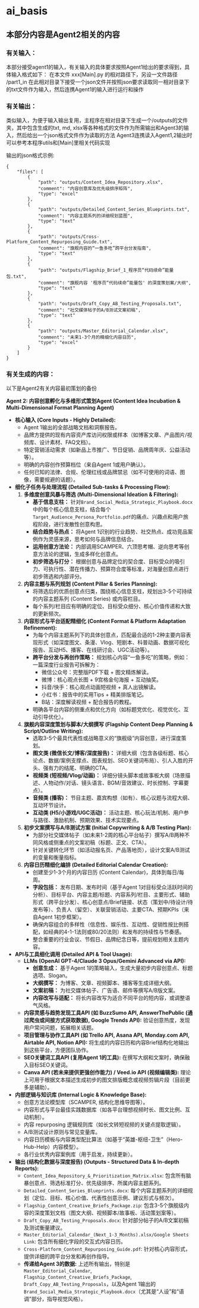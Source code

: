 # ai_basis

## 本部分内容是Agent2相关的内容

### 有关输入：
本部分接受agent1的输入，有关输入的具体要求按照Agent1给出的要求得到，具体输入格式如下：
在本文件 xxx[Main].py 的相对路径下，另设一文件路径 /part1_in 在此相对目录下接受一个json文件并按照json要求读取同一相对目录下的txt文件作为输入，然后连携Agent1的输入进行运行和操作


### 有关输出：
类似输入，为便于输入输出复用，主程序在相对目录下生成一个/outputs的文件夹，其中包含生成的txt, md, xlsx等各种格式的文件作为所需输出和Agent3的输入，然后给出一个json格式文件作为读取的方法
Agent3连携读入Agent1,2输出时可以参考本程序utils和[Main]里相关代码实现


输出的json格式示例:
```
{
    "files": [
        {
            "path": "outputs/Content_Idea_Repository.xlsx",
            "comment": "内容创意库及优先级排序矩阵",
            "type": "excel"
        },
        {
            "path": "outputs/Detailed_Content_Series_Blueprints.txt",
            "comment": "内容主题系列的详细规划蓝图",
            "type": "text"
        },
        {
            "path": "outputs/Cross-Platform_Content_Repurposing_Guide.txt",
            "comment": "旗舰内容的“一鱼多吃”跨平台分发指南",
            "type": "text"
        },
        {
            "path": "outputs/Flagship_Brief_1_程序员“代码续命”能量包.txt",
            "comment": "旗舰内容 '程序员“代码续命”能量包' 的深度策划案/大纲",
            "type": "text"
        },
        {
            "path": "outputs/Draft_Copy_AB_Testing_Proposals.txt",
            "comment": "社交媒体帖子的A/B测试文案初稿",
            "type": "text"
        },
        {
            "path": "outputs/Master_Editorial_Calendar.xlsx",
            "comment": "未来1-3个月的精细化内容日历",
            "type": "excel"
        }
    ]
}
```
### 有关生成的内容：


























以下是Agent2有关内容最初策划的备份

**Agent 2: 内容创意孵化与多维形式策划Agent (Content Idea Incubation & Multi-Dimensional Format Planning Agent)**

* **核心输入 (Core Inputs - Highly Detailed):**
  * Agent 1输出的全部战略文档和洞察报告。
  * 品牌方提供的现有内容资产库访问权限或样本（如博客文章、产品图片/视频库、设计素材、FAQ文档）。
  * 特定营销活动需求（如新品上市推广、节日促销、品牌周年庆、公益活动等）。
  * 明确的内容创作预算档位（来自Agent 1或用户确认）。
  * 任何已知的法律、合规、伦理红线或品牌禁忌（如不可使用的词语、图像，需要规避的话题）。
* **细化子任务与处理流程 (Detailed Sub-tasks & Processing Flow):**
  1.  **多维度创意风暴与筛选 (Multi-Dimensional Ideation & Filtering):**
      * **基于信息支柱：** 针对`Brand_Social_Media_Strategic_Playbook.docx`中的每个核心信息支柱，结合每个`Target_Audience_Persona_Portfolio.pdf`的痛点、兴趣点和用户旅程阶段，进行发散性创意构思。
      * **结合趋势与热点：** 将Agent 1识别的行业趋势、社交热点、成功竞品案例作为灵感来源，思考如何与品牌信息结合。
      * **运用创意方法论：** 内部调用SCAMPER、六顶思考帽、逆向思考等创意方法论的逻辑，生成多样化创意点。
      * **初步筛选与打分：** 根据创意与品牌定位的契合度、目标受众的吸引力、可执行性、潜在传播力、预算符合度等标准，对海量创意点进行初步筛选和内部评分。
  2.  **内容主题与系列规划 (Content Pillar & Series Planning):**
      * 将筛选后的优质创意点归类，围绕核心信息支柱，规划出3-5个可持续的内容主题系列 (Content Series) 或内容栏目。
      * 每个系列/栏目应有明确的定位、目标受众细分、核心价值传递和大致的更新频次。
  3.  **内容形式与平台适配精细化 (Content Format & Platform Adaptation Refinement):**
      * 为每个内容主题系列下的具体创意点，匹配最合适的1-2种主要内容表现形式（如深度图文、条漫、Vlog、短剧本、科普动画、数据可视化报告、互动H5、播客、在线研讨会、UGC活动等）。
      * **跨平台分发与再创作策略：** 规划核心内容“一鱼多吃”的策略，例如：一篇深度行业报告可拆解为：
        * 微信公众号：完整版PDF下载 + 图文精炼解读。
        * 微博：核心观点长图 + 9宫格金句海报 + 互动抽奖。
        * 抖音/快手：核心观点动画短视频 + 真人出镜解读。
        * 小红书：报告中的实用Tips + 精美排版笔记。
        * B站：深度解读视频 + 配合报告的教程。
      * 明确各平台内容的侧重点和优化方向（如标题党优化、视觉优化、互动引导优化）。
  4.  **旗舰内容深度策划与脚本/大纲撰写 (Flagship Content Deep Planning & Script/Outline Writing):**
      * 选取3-5个最具代表性或战略意义的“旗舰级”内容创意，进行深度策划。
      * **图文类 (微信长文/博客/深度报告)：** 详细大纲（包含各级标题、核心论点、数据/案例支撑点、图表规划、SEO关键词布局）、引人入胜的开头、强有力的结尾、明确的CTA。
      * **视频类 (短视频/Vlog/动画)：** 详细分镜头脚本或故事板大纲（场景描述、人物动作/对话、镜头语言、BGM/音效建议、时长控制、字幕要点）。
      * **音频类 (播客)：** 节目主题、嘉宾构想（如有）、核心议题与流程大纲、互动环节设计。
      * **互动类 (H5/小游戏/UGC活动)：** 活动主题、核心玩法/机制、用户参与路径、激励机制、预期效果、技术实现要点。
  5.  **初步文案撰写与A/B测试方案 (Initial Copywriting & A/B Testing Plan):**
      * 为部分社交媒体帖子（如未来1-2周的核心平台帖子）撰写A/B两种不同风格或侧重点的文案初稿（标题、正文、CTA）。
      * 针对关键转化环节（如活动报名页、产品落地页），设计文案A/B测试的变量和衡量指标。
  6.  **内容日历精细化编排 (Detailed Editorial Calendar Creation):**
      * 创建至少1-3个月的内容日历 (Content Calendar)，具体到每日/每周。
      * **字段包括：** 发布日期、发布时间（基于Agent 1对目标受众活跃时间的分析）、目标平台、内容主题/标题、内容系列/栏目、主要形式、辅助形式（跨平台分发）、核心创意点/Brief链接、状态（策划中/待设计/待发布等）、负责人（留空）、关联营销活动、主要CTA、预期KPIs（来自Agent 1初步框架）。
      * 确保内容组合的多样性（信息性、娱乐性、互动性、促销性按比例搭配，如经典的4-1-1法则或80/20法则）和发布的持续性与节奏感。
      * 整合重要的行业会议、节假日、品牌纪念日等，提前规划相关主题内容。
* **API与工具细化调用 (Detailed API & Tool Usage):**
  * **LLMs (OpenAI GPT-4/Claude 3 Opus/Gemini Advanced via API):**
    * **创意生成：** 基于Agent 1的策略输入，生成大量初步内容创意点、标题选项、Slogan。
    * **大纲撰写：** 为博客、文章、视频脚本、播客等生成详细大纲。
    * **文案初稿：** 为社交媒体帖子、广告语、邮件等撰写A/B版文案。
    * **内容改写与适配：** 将长内容改写为适合不同平台的短内容，或调整语气风格。
  * **内容灵感与趋势发现工具API (如 BuzzSumo API, AnswerThePublic (通过爬虫或间接方式获取数据), Google Trends API):** 验证创意热度，发现用户常问问题，拓展相关话题。
  * **项目管理与协作工具API (如 Trello API, Asana API, Monday.com API, Airtable API, Notion API):** 将生成的内容日历和内容Brief结构化地输出到这些平台，方便团队协作。
  * **SEO关键词工具API (复用Agent 1的工具):** 在撰写大纲和文案时，确保融入目标SEO关键词。
  * **Canva API (若未来提供更强创作能力) / Veed.io API (视频编辑类):** 理论上可用于根据文本描述生成初步的图文排版概念或视频剪辑片段（目前更多是辅助）。
* **内部逻辑与知识库 (Internal Logic & Knowledge Base):**
  * 创意方法论模型库（SCAMPER, 结构化思维导图等）。
  * 内容形式与平台最佳实践数据库（如各平台理想视频时长、图文比例、互动机制）。
  * 内容 repurposing 逻辑规则库（如长文转短视频的关键点提取逻辑）。
  * A/B测试设计原则与常见变量库。
  * 内容日历模板与内容类型配比算法（如基于“英雄-枢纽-卫生”（Hero-Hub-Help）内容模型）。
  * 各行业优秀内容案例库（用于启发，持续更新）。
* **输出 (结构化数据与深度报告) (Outputs - Structured Data & In-depth Reports):**
  * `Content_Idea_Repository_&_Prioritization_Matrix.xlsx`: 包含所有脑暴创意点、筛选标准打分、优先级排序、所属内容主题系列。
  * `Detailed_Content_Series_Blueprints.docx`: 每个内容主题系列的详细规划（定位、目标、核心价值、代表性创意示例、建议形式与频次）。
  * `Flagship_Content_Creative_Briefs_Package.zip`: 包含3-5个旗舰级内容的深度策划文档（图文大纲、视频脚本/故事板、活动策划案等）。
  * `Draft_Copy_AB_Testing_Proposals.docx`: 针对部分帖子的A/B文案初稿及测试衡量建议。
  * `Master_Editorial_Calendar_(Next_1-3_Months).xlsx/Google Sheets Link`: 包含所有细化字段的交互式内容日历。
  * `Cross-Platform_Content_Repurposing_Guide.pdf`: 针对核心内容形式，提供详细的跨平台分发和再创作指导。
  * **传递给Agent 3的数据:** 上述所有输出，特别是`Master_Editorial_Calendar`, `Flagship_Content_Creative_Briefs_Package`, `Draft_Copy_AB_Testing_Proposals`，以及Agent 1输出的`Brand_Social_Media_Strategic_Playbook.docx`（尤其是“人设”和“语调”部分，指导视觉风格）。
